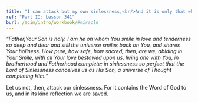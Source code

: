 ```yaml
---
title: "I can attack but my own sinlessness,<br/>And it is only that which keeps me safe."
ref: "Part II: Lesson 341"
burl: /acim/intro/workbook/#miracle
---
```


*“Father,Your Son is holy. I am he on whom You smile in love and
tenderness so deep and dear and still the universe smiles back on You,
and shares Your holiness. How pure, how safe, how sacred, then, are we,
abiding in Your Smile, with all Your love bestowed upon us, living one
with You, in brotherhood and Fatherhood complete; in sinlessness so
perfect that the Lord of Sinlessness conceives us as His Son, a universe
of Thought completing Him.”*

Let us not, then, attack our sinlessness. For it contains the Word of
God to us, and in its kind reflection we are saved.

